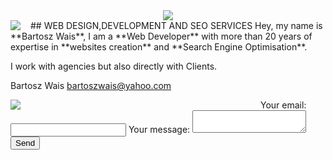 <div style="text-align:center;"><img src="https://scontent-waw2-2.xx.fbcdn.net/v/t1.6435-9/69244689_1143565559172333_6243551850335830016_n.jpg?_nc_cat=109&ccb=1-7&_nc_sid=2a1932&_nc_ohc=WU5eEhAFEecQ7kNvgFQa4WD&_nc_ht=scontent-waw2-2.xx&oh=00_AYC-0ji1YNEDT33i1rEHPm-FXmmrJ2wxUyu9mPlNIKvCmw&oe=66E5AF40"/>
</div>
## WEB DESIGN,DEVELOPMENT AND SEO SERVICES

<div style="float: left;padding-right:1rem;"><img src="https://scontent-ams2-1.xx.fbcdn.net/v/t1.18169-9/16105892_601737626688465_7445355163888496004_n.jpg?_nc_cat=104&ccb=1-7&_nc_sid=1d70fc&_nc_ohc=pPI78HDJUB4Q7kNvgFnZVLh&_nc_ht=scontent-ams2-1.xx&oh=00_AYAmNcjZXGPHOZ61-b2ArvtPeEVEW48wvVceETSS3CnGHA&oe=66E5CD22"/>
</div>
Hey, my name is **Bartosz Wais**, I am a **Web Developer** with more than 20 years of 
expertise in **websites creation** and **Search Engine Optimisation**. 

I work with agencies but also directly with Clients.

Bartosz Wais bartoszwais@yahoo.com

<div style="width:25rem;float:left;"><img src="https://scontent-waw2-2.xx.fbcdn.net/v/t39.30808-6/453258683_2462891887239687_6606305381973839165_n.jpg?stp=cp6_dst-jpg&_nc_cat=105&ccb=1-7&_nc_sid=833d8c&_nc_ohc=PKF0zemNX8sQ7kNvgFm5FDu&_nc_ht=scontent-waw2-2.xx&oh=00_AYC1mBFwHodoNpXBJ3GOEh0c7sXbemwtU7wz9jMjM-IEKQ&oe=66CA9F69"/>
</div>
<!-- modify this form HTML and place wherever you want your form -->
<form
  action="https://formspree.io/f/mdknbgre"
  method="POST"
>
  <label>
    Your email:
    <input type="email" name="email">
  </label>
  <label>
    Your message:
    <textarea name="message"></textarea>
  </label>
  <!-- your other form fields go here -->
  <button type="submit">Send</button>
</form>
